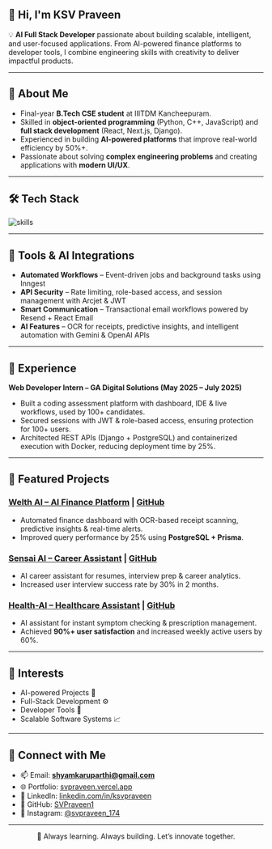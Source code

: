 ## 👋 Hi, I'm KSV Praveen

💡 **AI Full Stack Developer** passionate about building scalable, intelligent, and user-focused applications. From AI-powered finance platforms to developer tools, I combine engineering skills with creativity to deliver impactful products.

---

## 🚀 About Me

* Final-year **B.Tech CSE student** at IIITDM Kancheepuram.
* Skilled in **object-oriented programming** (Python, C++, JavaScript) and **full stack development** (React, Next.js, Django).
* Experienced in building **AI-powered platforms** that improve real-world efficiency by 50%+.
* Passionate about solving **complex engineering problems** and creating applications with **modern UI/UX**.

---

## 🛠 Tech Stack

<p align="left">
  <img src="https://skillicons.dev/icons?i=python,cpp,js,ts,react,nextjs,django,nodejs,express,html,css,tailwind,postgres,mongodb,prisma,git,github,aws,firebase" alt="skills" />
</p>

---

## 🔧 Tools & AI Integrations
* **Automated Workflows** – Event-driven jobs and background tasks using Inngest
* **API Security** – Rate limiting, role-based access, and session management with Arcjet & JWT
* **Smart Communication** – Transactional email workflows powered by Resend + React Email
* **AI Features** – OCR for receipts, predictive insights, and intelligent automation with Gemini & OpenAI APIs

---

## 💼 Experience

**Web Developer Intern – GA Digital Solutions (May 2025 – July 2025)**

* Built a coding assessment platform with dashboard, IDE & live workflows, used by 100+ candidates.
* Secured sessions with JWT & role-based access, ensuring protection for 100+ users.
* Architected REST APIs (Django + PostgreSQL) and containerized execution with Docker, reducing deployment time by 25%.

---

## 📌 Featured Projects

### [Welth AI – AI Finance Platform](https://welth-ai-one.vercel.app/) | [GitHub](https://github.com/SVPraveen1/welth-ai)

* Automated finance dashboard with OCR-based receipt scanning, predictive insights & real-time alerts.
* Improved query performance by 25% using **PostgreSQL + Prisma**.

### [Sensai AI – Career Assistant](https://sensai-ai-eta.vercel.app/) | [GitHub](https://github.com/SVPraveen1/sensai-ai)

* AI career assistant for resumes, interview prep & career analytics.
* Increased user interview success rate by 30% in 2 months.

### [Health-AI – Healthcare Assistant](https://health-ai-three.vercel.app/) | [GitHub](https://github.com/SVPraveen1/Health-AI)

* AI assistant for instant symptom checking & prescription management.
* Achieved **90%+ user satisfaction** and increased weekly active users by 60%.

---

## 💬 Interests

* AI-powered Projects 🤖
* Full-Stack Development ⚙️
* Developer Tools 🧰
* Scalable Software Systems 📈

---

## 🤝 Connect with Me

* 📫 Email: **[shyamkaruparthi@gmail.com](mailto:shyamkaruparthi@gmail.com)**
* 🌐 Portfolio: [svpraveen.vercel.app](https://svpraveen.vercel.app/)
* 💼 LinkedIn: [linkedin.com/in/ksvpraveen](https://www.linkedin.com/in/ksvpraveen/)
* 🐙 GitHub: [SVPraveen1](https://github.com/SVPraveen1)
* 📸 Instagram: [@svpraveen\_174](https://www.instagram.com/svpraveen_174/)

---

<div align="center">
  🚀 Always learning. Always building. Let’s innovate together.
</div>
